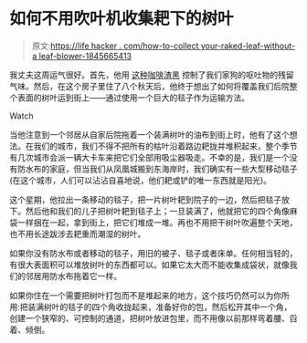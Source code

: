 # 如何不用吹叶机收集耙下的树叶

> 原文:[https://life hacker . com/how-to-collect your-raked-leaf-without-a leaf-blower-1845665413](https://lifehacker.com/how-to-collect-your-raked-leaves-without-a-leaf-blower-1845665413)

我丈夫这周运气很好。首先，他用 [这种咖啡渣黑](https://lifehacker.com/use-coffee-grounds-to-eliminate-household-odors-1845653775) 控制了我们家狗的呕吐物的残留气味。然后，在这个房子里住了八个秋天后，他终于想出了如何将覆盖我们后院整个表面的树叶运到街上——通过使用一个巨大的毯子作为运输方法。

Watch

当他注意到一个邻居从自家后院拖着一个装满树叶的油布到街上时，他有了这个想法。在我们的城市，我们不得不把所有的枯叶沿着路边耙拢并堆积起来，整个季节有几次城市会派一辆大卡车来把它们全部用吸尘器吸走。不幸的是，我们是一个没有防水布的家庭，但当我们从凤凰城搬到东海岸时，我们确实有一些大型移动毯子(在这个城市，人们可以沾沾自喜地说，他们耙或铲的唯一东西就是阳光)。

这个星期，他拉出一条移动的毯子，把一片树叶耙到院子的一边，然后把毯子放下。然后他和我们的儿子把树叶耙到毯子上；一旦装满了，他就把它的四个角像麻袋一样捆在一起，拿到街上，把它们堆成一堆。再也不用把干树叶吹遍整个天地，也不用长途跋涉去耙重而潮湿的树叶。

如果你没有防水布或者移动的毯子，用旧的被子、毯子或者床单。任何相当轻的，有很大表面积可以堆放树叶的东西都可以。如果它太大而不能收集成袋状，就像我们的邻居用防水布拖着它一样。

如果你住在一个需要把树叶打包而不是堆起来的地方，这个技巧仍然可以为你所用:把装满树叶的毯子的四个角收拢起来，准备好你的包，然后松开其中一个角，创建一个狭窄的、可控制的通道，把树叶放进包里，而不用像以前那样弯着腰、舀着、倾倒。